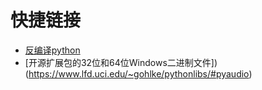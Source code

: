 # 快捷链接

- [反编译python](https://github.com/wibiti/uncompyle2)
- [开源扩展包的32位和64位Windows二进制文件])(https://www.lfd.uci.edu/~gohlke/pythonlibs/#pyaudio)